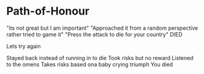 # Path-of-Honour

"its not great but I am important"
"Approached it from a random perspective rather tried to game it"
"Press the attack to die for your country"
DIED

Lets try again

Stayed back instead of running in to die
Took risks but no reward
Listened to the omens
Takes risks based ona baby crying triumph 
You died


